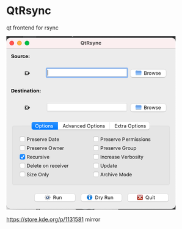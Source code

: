 # QtRsync
qt frontend for rsync

![screenshot ](screenshot.png)

https://store.kde.org/p/1131581 mirror